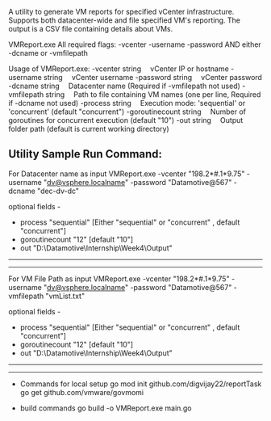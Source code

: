 A utility to generate VM reports for specified vCenter infrastructure. Supports both datacenter-wide and file specified VM's reporting. The output is a CSV file containing details about VMs.

VMReport.exe
All required flags: -vcenter -username -password AND either -dcname or -vmfilepath

Usage of VMReport.exe:
-vcenter string
  vCenter IP or hostname
-username string
  vCenter username
-password string
  vCenter password
-dcname string
  Datacenter name (Required if -vmfilepath not used)
-vmfilepath string
  Path to file containing VM names (one per line, Required if -dcname not used)
-process string
  Execution mode: 'sequential' or 'concurrent' (default "concurrent")
-goroutinecount string
  Number of goroutines for concurrent execution (default "10")
-out string
  Output folder path (default is current working directory)

## Utility Sample Run Command:

For Datacenter name as input
VMReport.exe -vcenter "198.2*#.1*9.75" -username "dv@vsphere.localname" -password "Datamotive@567" -dcname "dec-dv-dc"

optional fields -

- process "sequential" [Either "sequential" or "concurrent" , default "concurrent"]
- goroutinecount "12" [default "10"]
- out "D:\Datamotive\Internship\Week4\Output"

---

---

For VM File Path as input
VMReport.exe -vcenter "198.2*#.1*9.75" -username "dv@vsphere.localname" -password "Datamotive@567" -vmfilepath "vmList.txt"

optional fields -

- process "sequential" [Either "sequential" or "concurrent" , default "concurrent"]
- goroutinecount "12" [default "10"]
- out "D:\Datamotive\Internship\Week4\Output"

---

---

- Commands for local setup
  go mod init github.com/digvijay22/reportTask
  go get github.com/vmware/govmomi

- build commands
  go build -o VMReport.exe main.go
